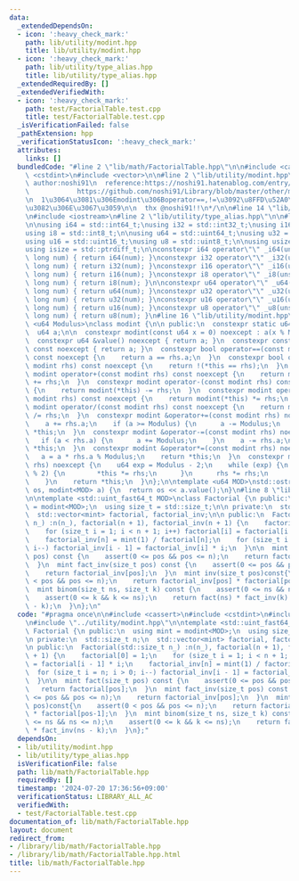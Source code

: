 ```yaml
---
data:
  _extendedDependsOn:
  - icon: ':heavy_check_mark:'
    path: lib/utility/modint.hpp
    title: lib/utility/modint.hpp
  - icon: ':heavy_check_mark:'
    path: lib/utility/type_alias.hpp
    title: lib/utility/type_alias.hpp
  _extendedRequiredBy: []
  _extendedVerifiedWith:
  - icon: ':heavy_check_mark:'
    path: test/FactorialTable.test.cpp
    title: test/FactorialTable.test.cpp
  _isVerificationFailed: false
  _pathExtension: hpp
  _verificationStatusIcon: ':heavy_check_mark:'
  attributes:
    links: []
  bundledCode: "#line 2 \"lib/math/FactorialTable.hpp\"\n\n#include <cassert>\n#include\
    \ <cstdint>\n#include <vector>\n\n#line 2 \"lib/utility/modint.hpp\"\n\n/*\n \
    \ author:noshi91\n  reference:https://noshi91.hatenablog.com/entry/2019/03/31/174006\n\
    \            https://github.com/noshi91/Library/blob/master/other/modint.cpp\n\
    \n  1\u3064\u3081\u306Emodint\u306Boperator==,!=\u3092\u8FFD\u52A0\u3057\u305F\
    \u3082\u306E\u3067\u3059\n\n  thx @noshi91!!\n*/\n\n#line 14 \"lib/utility/modint.hpp\"\
    \n#include <iostream>\n#line 2 \"lib/utility/type_alias.hpp\"\n\n#line 4 \"lib/utility/type_alias.hpp\"\
    \n\nusing i64 = std::int64_t;\nusing i32 = std::int32_t;\nusing i16 = std::int16_t;\n\
    using i8 = std::int8_t;\n\nusing u64 = std::uint64_t;\nusing u32 = std::uint32_t;\n\
    using u16 = std::uint16_t;\nusing u8 = std::uint8_t;\n\nusing usize = std::size_t;\n\
    using isize = std::ptrdiff_t;\n\nconstexpr i64 operator\"\" _i64(unsigned long\
    \ long num) { return i64(num); }\nconstexpr i32 operator\"\" _i32(unsigned long\
    \ long num) { return i32(num); }\nconstexpr i16 operator\"\" _i16(unsigned long\
    \ long num) { return i16(num); }\nconstexpr i8 operator\"\" _i8(unsigned long\
    \ long num) { return i8(num); }\n\nconstexpr u64 operator\"\" _u64(unsigned long\
    \ long num) { return u64(num); }\nconstexpr u32 operator\"\" _u32(unsigned long\
    \ long num) { return u32(num); }\nconstexpr u16 operator\"\" _u16(unsigned long\
    \ long num) { return u16(num); }\nconstexpr u8 operator\"\" _u8(unsigned long\
    \ long num) { return u8(num); }\n#line 16 \"lib/utility/modint.hpp\"\n\ntemplate\
    \ <u64 Modulus>\nclass modint {\n\n public:\n  constexpr static u64 mod = Modulus;\n\
    \  u64 a;\n\n  constexpr modint(const u64 x = 0) noexcept : a(x % Modulus) {}\n\
    \  constexpr u64 &value() noexcept { return a; }\n  constexpr const u64 &value()\
    \ const noexcept { return a; }\n  constexpr bool operator==(const modint rhs)\
    \ const noexcept {\n    return a == rhs.a;\n  }\n  constexpr bool operator!=(const\
    \ modint rhs) const noexcept {\n    return !(*this == rhs);\n  }\n  constexpr\
    \ modint operator+(const modint rhs) const noexcept {\n    return modint(*this)\
    \ += rhs;\n  }\n  constexpr modint operator-(const modint rhs) const noexcept\
    \ {\n    return modint(*this) -= rhs;\n  }\n  constexpr modint operator*(const\
    \ modint rhs) const noexcept {\n    return modint(*this) *= rhs;\n  }\n  constexpr\
    \ modint operator/(const modint rhs) const noexcept {\n    return modint(*this)\
    \ /= rhs;\n  }\n  constexpr modint &operator+=(const modint rhs) noexcept {\n\
    \    a += rhs.a;\n    if (a >= Modulus) {\n      a -= Modulus;\n    }\n    return\
    \ *this;\n  }\n  constexpr modint &operator-=(const modint rhs) noexcept {\n \
    \   if (a < rhs.a) {\n      a += Modulus;\n    }\n    a -= rhs.a;\n    return\
    \ *this;\n  }\n  constexpr modint &operator*=(const modint rhs) noexcept {\n \
    \   a = a * rhs.a % Modulus;\n    return *this;\n  }\n  constexpr modint &operator/=(modint\
    \ rhs) noexcept {\n    u64 exp = Modulus - 2;\n    while (exp) {\n      if (exp\
    \ % 2) {\n        *this *= rhs;\n      }\n      rhs *= rhs;\n      exp /= 2;\n\
    \    }\n    return *this;\n  }\n};\n\ntemplate <u64 MOD>\nstd::ostream& operator<<(std::ostream&\
    \ os, modint<MOD> a) {\n  return os << a.value();\n}\n#line 8 \"lib/math/FactorialTable.hpp\"\
    \n\ntemplate <std::uint_fast64_t MOD>\nclass Factorial {\n public:\n  using mint\
    \ = modint<MOD>;\n  using size_t = std::size_t;\n\n private:\n  std::size_t n;\n\
    \  std::vector<mint> factorial, factorial_inv;\n\n public:\n  Factorial(std::size_t\
    \ n_) :n(n_), factorial(n + 1), factorial_inv(n + 1) {\n    factorial[0] = 1;\n\
    \    for (size_t i = 1; i < n + 1; i++) factorial[i] = factorial[i - 1] * i;\n\
    \    factorial_inv[n] = mint(1) / factorial[n];\n    for (size_t i = n; i > 0;\
    \ i--) factorial_inv[i - 1] = factorial_inv[i] * i;\n  }\n\n  mint fact(size_t\
    \ pos) const {\n    assert(0 <= pos && pos <= n);\n    return factorial[pos];\n\
    \  }\n  mint fact_inv(size_t pos) const {\n    assert(0 <= pos && pos <= n);\n\
    \    return factorial_inv[pos];\n  }\n  mint inv(size_t pos)const{\n    assert(0\
    \ < pos && pos <= n);\n    return factorial_inv[pos] * factorial[pos-1];\n  }\n\
    \  mint binom(size_t ns, size_t k) const {\n    assert(0 <= ns && ns <= n);\n\
    \    assert(0 <= k && k <= ns);\n    return fact(ns) * fact_inv(k) * fact_inv(ns\
    \ - k);\n  }\n};\n"
  code: "#pragma once\n\n#include <cassert>\n#include <cstdint>\n#include <vector>\n\
    \n#include \"../utility/modint.hpp\"\n\ntemplate <std::uint_fast64_t MOD>\nclass\
    \ Factorial {\n public:\n  using mint = modint<MOD>;\n  using size_t = std::size_t;\n\
    \n private:\n  std::size_t n;\n  std::vector<mint> factorial, factorial_inv;\n\
    \n public:\n  Factorial(std::size_t n_) :n(n_), factorial(n + 1), factorial_inv(n\
    \ + 1) {\n    factorial[0] = 1;\n    for (size_t i = 1; i < n + 1; i++) factorial[i]\
    \ = factorial[i - 1] * i;\n    factorial_inv[n] = mint(1) / factorial[n];\n  \
    \  for (size_t i = n; i > 0; i--) factorial_inv[i - 1] = factorial_inv[i] * i;\n\
    \  }\n\n  mint fact(size_t pos) const {\n    assert(0 <= pos && pos <= n);\n \
    \   return factorial[pos];\n  }\n  mint fact_inv(size_t pos) const {\n    assert(0\
    \ <= pos && pos <= n);\n    return factorial_inv[pos];\n  }\n  mint inv(size_t\
    \ pos)const{\n    assert(0 < pos && pos <= n);\n    return factorial_inv[pos]\
    \ * factorial[pos-1];\n  }\n  mint binom(size_t ns, size_t k) const {\n    assert(0\
    \ <= ns && ns <= n);\n    assert(0 <= k && k <= ns);\n    return fact(ns) * fact_inv(k)\
    \ * fact_inv(ns - k);\n  }\n};"
  dependsOn:
  - lib/utility/modint.hpp
  - lib/utility/type_alias.hpp
  isVerificationFile: false
  path: lib/math/FactorialTable.hpp
  requiredBy: []
  timestamp: '2024-07-20 17:36:56+09:00'
  verificationStatus: LIBRARY_ALL_AC
  verifiedWith:
  - test/FactorialTable.test.cpp
documentation_of: lib/math/FactorialTable.hpp
layout: document
redirect_from:
- /library/lib/math/FactorialTable.hpp
- /library/lib/math/FactorialTable.hpp.html
title: lib/math/FactorialTable.hpp
---
```

